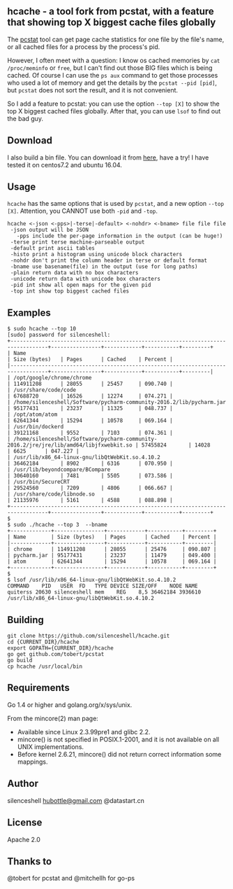 ## hcache - a tool fork from pcstat, with a feature that showing top X biggest cache files globally

The [pcstat](https://github.com/tobert/pcstat) tool can get page cache statistics for one file by the file's name, or all cached files for a process by the process's pid.

However, I often meet with a question: I know os cached memories by `cat /proc/meminfo` or `free`, but I can't find out those BIG files which is being cached. Of course I can use the `ps aux` command to get those processes who used a lot of memory and get the details by the `pcstat --pid [pid]`, but `pcstat` does not sort the result, and it is not convenient.

So I add a feature to pcstat: you can use the option `--top [X]` to show the top X biggest cached files globally. After that, you can use `lsof` to find out the bad guy.

## Download

I also build a bin file. You can download it from [here](http://7xir15.com1.z0.glb.clouddn.com/hcache), have a try! I have tested it on centos7.2 and ubuntu 16.04.

## Usage

`hcache` has the same options that is used by `pcstat`, and a new option `--top [X]`. Attention, you CANNOT use both `-pid` and `-top`.

```
hcache <-json <-pps>|-terse|-default> <-nohdr> <-bname> file file file
 -json output will be JSON
   -pps include the per-page information in the output (can be huge!)
 -terse print terse machine-parseable output
 -default print ascii tables
 -histo print a histogram using unicode block characters
 -nohdr don't print the column header in terse or default format
 -bname use basename(file) in the output (use for long paths)
 -plain return data with no box characters
 -unicode return data with unicode box characters
 -pid int show all open maps for the given pid
 -top int show top biggest cached files
```

## Examples

```
$ sudo hcache --top 10
[sudo] password for silenceshell: 
+----------------------------------------------------------------------------------+----------------+------------+-----------+---------+
| Name                                                                             | Size (bytes)   | Pages      | Cached    | Percent |
|----------------------------------------------------------------------------------+----------------+------------+-----------+---------|
| /opt/google/chrome/chrome                                                        | 114911208      | 28055      | 25457     | 090.740 |
| /usr/share/code/code                                                             | 67688720       | 16526      | 12274     | 074.271 |
| /home/silenceshell/Software/pycharm-community-2016.2/lib/pycharm.jar                   | 95177431       | 23237      | 11325     | 048.737 |
| /opt/atom/atom                                                                   | 62641344       | 15294      | 10578     | 069.164 |
| /usr/bin/dockerd                                                                 | 39121168       | 9552       | 7103      | 074.361 |
| /home/silenceshell/Software/pycharm-community-2016.2/jre/jre/lib/amd64/libjfxwebkit.so | 57455824       | 14028      | 6625      | 047.227 |
| /usr/lib/x86_64-linux-gnu/libQtWebKit.so.4.10.2                                  | 36462184       | 8902       | 6316      | 070.950 |
| /usr/lib/beyondcompare/BCompare                                                  | 30640160       | 7481       | 5505      | 073.586 |
| /usr/bin/SecureCRT                                                               | 29524560       | 7209       | 4806      | 066.667 |
| /usr/share/code/libnode.so                                                       | 21135976       | 5161       | 4588      | 088.898 |
+----------------------------------------------------------------------------------+----------------+------------+-----------+---------+
$ 
$ sudo ./hcache --top 3  --bname  
+-------------+----------------+------------+-----------+---------+
| Name        | Size (bytes)   | Pages      | Cached    | Percent |
|-------------+----------------+------------+-----------+---------|
| chrome      | 114911208      | 28055      | 25476     | 090.807 |
| pycharm.jar | 95177431       | 23237      | 11479     | 049.400 |
| atom        | 62641344       | 15294      | 10578     | 069.164 |
+-------------+----------------+------------+-----------+---------+ 
$ 
$ lsof /usr/lib/x86_64-linux-gnu/libQtWebKit.so.4.10.2 
COMMAND    PID   USER  FD   TYPE DEVICE SIZE/OFF    NODE NAME
quiterss 20630 silenceshell mem    REG    8,5 36462184 3936610 /usr/lib/x86_64-linux-gnu/libQtWebKit.so.4.10.2
```

## Building

```
git clone https://github.com/silenceshell/hcache.git
cd {CURRENT_DIR}/hcache
export GOPATH={CURRENT_DIR}/hcache
go get github.com/tobert/pcstat
go build
cp hcache /usr/local/bin
```

## Requirements

Go 1.4 or higher and golang.org/x/sys/unix.

From the mincore(2) man page:

* Available since Linux 2.3.99pre1 and glibc 2.2.
* mincore() is not specified in POSIX.1-2001, and it is not available on all UNIX implementations.
* Before kernel 2.6.21, mincore() did not return correct information some mappings.

## Author

silenceshell <hubottle@gmail.com> @datastart.cn

## License

Apache 2.0

## Thanks to

@tobert for pcstat and @mitchellh for go-ps
